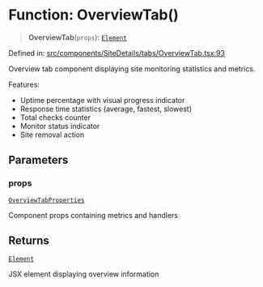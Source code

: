 # Function: OverviewTab()

> **OverviewTab**(`props`): [`Element`](https://github.com/DefinitelyTyped/DefinitelyTyped/blob/80449050d0e5e84f44ffa3fd3dc5651e4747e589/types/react/jsx-runtime.d.ts#L6)

Defined in: [src/components/SiteDetails/tabs/OverviewTab.tsx:93](https://github.com/Nick2bad4u/Uptime-Watcher/blob/main/src/components/SiteDetails/tabs/OverviewTab.tsx#L93)

Overview tab component displaying site monitoring statistics and metrics.

Features:

- Uptime percentage with visual progress indicator
- Response time statistics (average, fastest, slowest)
- Total checks counter
- Monitor status indicator
- Site removal action

## Parameters

### props

[`OverviewTabProperties`](../interfaces/OverviewTabProperties.md)

Component props containing metrics and handlers

## Returns

[`Element`](https://github.com/DefinitelyTyped/DefinitelyTyped/blob/80449050d0e5e84f44ffa3fd3dc5651e4747e589/types/react/jsx-runtime.d.ts#L6)

JSX element displaying overview information
